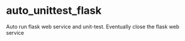 # auto_unittest_flask
Auto run flask web service and unit-test. Eventually close the flask web service
